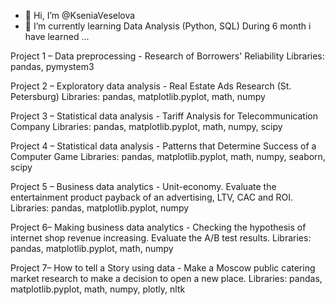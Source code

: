 - 👋 Hi, I’m @KseniaVeselova
- 🌱 I’m currently learning Data Analysis (Python, SQL)
During 6 month i have learned ...


Project 1 – Data preprocessing -  Research of Borrowers' Reliability
Libraries: pandas, pymystem3

Project 2 – Exploratory data analysis -  Real Estate Ads Research (St. Petersburg)
Libraries: pandas, matplotlib.pyplot, math, numpy

Project 3 – Statistical data analysis -  Tariff Analysis for Telecommunication Company
Libraries: pandas, matplotlib.pyplot, math, numpy, scipy

Project 4 – Statistical data analysis - Patterns that Determine Success of a Computer Game
Libraries: pandas, matplotlib.pyplot, math, numpy, seaborn, scipy

Project 5 – Business data analytics - Unit-economy. Evaluate the entertainment  product payback of an advertising, LTV, CAC and ROI.
Libraries: pandas, matplotlib.pyplot, numpy

Project 6– Making business data analytics -  Checking the hypothesis of internet shop revenue increasing. Evaluate the A/B test results.
Libraries: pandas, matplotlib.pyplot, math, numpy

Project 7– How to tell a Story using data -  Make a Moscow public catering market research to make a decision to open a new place.
Libraries: pandas, matplotlib.pyplot, math, numpy, plotly, nltk

<!---
KseniaVeselova/KseniaVeselova is a ✨ special ✨ repository because its `README.md` (this file) appears on your GitHub profile.
You can click the Preview link to take a look at your changes.
--->